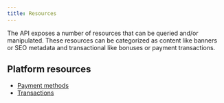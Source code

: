 ```yaml
---
title: Resources
---
```


The API exposes a number of resources that can be queried and/or manipulated. These resources can be categorized as content like banners or SEO metadata and transactional like bonuses or payment transactions.

## Platform resources
* [Payment methods](rest/payment-methods.md)
* [Transactions](rest/transactions.md)
